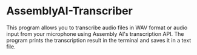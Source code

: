 # AssemblyAI-Transcriber
This program allows you to transcribe audio files in WAV format or audio input from your microphone using Assembly AI's transcription API. The program prints the transcription result in the terminal and saves it in a text file.
